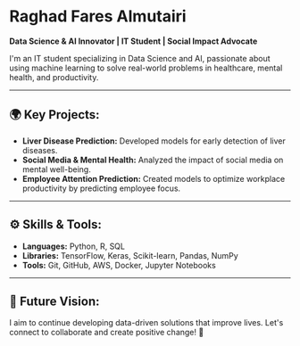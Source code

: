 

# **Raghad Fares Almutairi**  
**Data Science & AI Innovator | IT Student | Social Impact Advocate**

I'm an IT student specializing in Data Science and AI, passionate about using machine learning to solve real-world problems in healthcare, mental health, and productivity.

---

## 🌍 **Key Projects:**
- **Liver Disease Prediction:** Developed models for early detection of liver diseases.
- **Social Media & Mental Health:** Analyzed the impact of social media on mental well-being.
- **Employee Attention Prediction:** Created models to optimize workplace productivity by predicting employee focus.

---

## ⚙️ **Skills & Tools:**
- **Languages:** Python, R, SQL  
- **Libraries:** TensorFlow, Keras, Scikit-learn, Pandas, NumPy  
- **Tools:** Git, GitHub, AWS, Docker, Jupyter Notebooks

---

## 🚀 **Future Vision:**  
I aim to continue developing data-driven solutions that improve lives. Let's connect to collaborate and create positive change! 🤝
